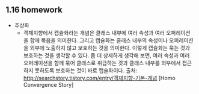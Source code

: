 1.16 homework 
----
 * 추상화 
    - 객체지향에서 캡슐화라는 개념은 클래스 내부에 여러 속성과 여러 오퍼레이션을 함께 묶음을 의미한다.
        그리고 캡슐화는 클래스 내부의 속성이나 오퍼레이션을 외부에 노출하지 않고 보호하는 것을 의미한다.
    이렇게 캡슐화는 묶는 것과 보호하는 것을 생각할 수 있다. 좀 더 상세하게 생각해 보면, 여러 속성과 여러 오퍼레이션을 함께 묶어 클래스로 취급하는 것과 클래스 내부를 외부에서 접근하지 못하도록 보호하는 것이 바로 캡슐화이다.
    출처: http://searchstory.tistory.com/entry/객체지향-기본-개념 [Homo Convergence Story]

